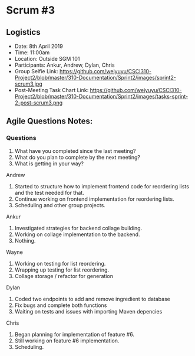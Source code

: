 # Scrum #3

## Logistics
- Date: 8th April 2019
- Time: 11:00am
- Location: Outside SGM 101
- Participants: Ankur, Andrew, Dylan, Chris
- Group Selfie Link: https://github.com/weiyuyu/CSCI310-Project2/blob/master/310-Documentation/Sprint2/images/sprint2-scrum3.jpg
- Post-Meeting Task Chart Link: https://github.com/weiyuyu/CSCI310-Project2/blob/master/310-Documentation/Sprint2/images/tasks-sprint-2-post-scrum3.png

## Agile Questions Notes:

### Questions
1. What have you completed since the last meeting?
2. What do you plan to complete by the next meeting?
3. What is getting in your way?


Andrew
1. Started to structure how to implement frontend code for reordering lists and the test needed for that.
2. Continue working on frontend implementation for reordering lists.
3. Scheduling and other group projects.

Ankur
1. Investigated strategies for backend collage building.
2. Working on collage implementation to the backend.
3. Nothing.

Wayne
1. Working on testing for list reordering.
2. Wrapping up testing for list reordering.
3. Collage storage / refactor for generation

Dylan
1. Coded two endpoints to add and remove ingredient to database
2. Fix bugs and complete both functions
3. Waiting on tests and issues with importing Maven depencies

Chris
1. Began planning for implementation of feature #6.
2. Still working on feature #6 implementation.
3. Scheduling.
